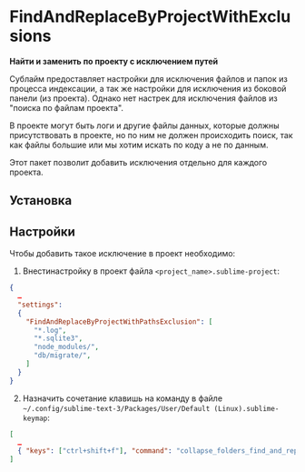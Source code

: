 # FindAndReplaceByProjectWithExclusions

__Найти и заменить по проекту с исключением путей__

Сублайм предоставляет настройки для исключения файлов и папок из процесса
индексации, а так же настройки для исключения из боковой панели (из проекта). Однако нет
настрек для исключения файлов из "поиска по файлам проекта".

В проекте могут быть логи и другие файлы данных, которые должны присутствовать в
проекте, но по ним не должен происходить поиск, так как файлы большие или мы
хотим искать по коду а не по данным.

Этот пакет позволит добавить исключения отдельно для каждого проекта.

## Установка

## Настройки

Чтобы добавить такое исключение в проект необходимо:

1. Внестинастройку в проект файла `<project_name>.sublime-project`:

```json
{
  …
  "settings":
  {
    "FindAndReplaceByProjectWithPathsExclusion": [
      "*.log",
      "*.sqlite3",
      "node_modules/",
      "db/migrate/",
    ]
  }
}
```

2. Назначить сочетание клавишь на команду в файле
`~/.config/sublime-text-3/Packages/User/Default (Linux).sublime-keymap`:

```json
[
  …
  { "keys": ["ctrl+shift+f"], "command": "collapse_folders_find_and_replace_in_project" }
]
```
